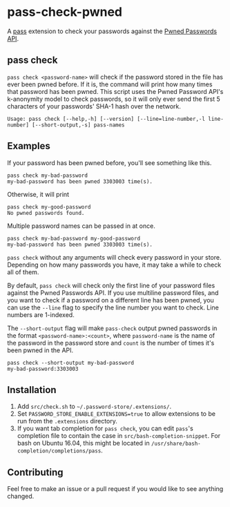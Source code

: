 # pass-check-pwned
A [pass](https://www.passwordstore.org) extension to check your passwords against the [Pwned Passwords API](https://haveibeenpwned.com/Passwords).

## pass check
`pass check <password-name>` will check if the password stored in the file has ever been pwned before. If it is, the command will print how many times that password has been pwned. This script uses the Pwned Password API's k-anonymity model to check passwords, so it will only ever send the first 5 characters of your passwords' SHA-1 hash over the network.

```
Usage: pass check [--help,-h] [--version] [--line=line-number,-l line-number] [--short-output,-s] pass-names
```

## Examples
If your password has been pwned before, you'll see something like this.
```
pass check my-bad-password
my-bad-password has been pwned 3303003 time(s).
```

Otherwise, it will print
```
pass check my-good-password
No pwned passwords found.
```

Multiple password names can be passed in at once.
```
pass check my-bad-password my-good-password
my-bad-password has been pwned 3303003 time(s).
```

`pass check` without any arguments will check every password in your store. Depending on how many passwords you have, it may take a while to check all of them.

By default, `pass check` will check only the first line of your password files against the Pwned Passwords API. If you use multiline password files, and you want to check if a password on a different line has been pwned, you can use the `--line` flag to specify the line number you want to check. Line numbers are 1-indexed.

The `--short-output` flag will make `pass-check` output pwned passwords in the format `<password-name>:<count>`, where `password-name` is the name of the password in the password store and `count` is the number of times it's been pwned in the API.
```
pass check --short-output my-bad-password
my-bad-password:3303003
```

## Installation
1. Add `src/check.sh` to `~/.password-store/.extensions/`.
2. Set `PASSWORD_STORE_ENABLE_EXTENSIONS=true` to allow extensions to be run from the `.extensions` directory.
3. If you want tab completion for `pass check`, you can edit `pass`'s completion file to contain the case in `src/bash-completion-snippet`. For bash on Ubuntu 16.04, this might be located in `/usr/share/bash-completion/completions/pass`.

## Contributing
Feel free to make an issue or a pull request if you would like to see anything changed.
